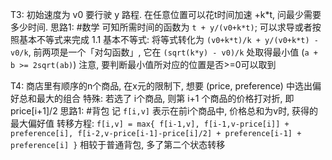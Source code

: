 
T3: 初始速度为 v0 要行驶 y 路程. 在任意位置可以花t时间加速 +k*t, 问最少需要多少时间. 
思路1: #数学 
    可知所需时间的函数为 `t + y/(v0+k*t)`; 可以求导或者按照基本不等式来完成
    1.1 基本不等式: 将等式转化为 `(v0+k*t)/k + y/(v0+k*t) - v0/k`, 前两项是一个「对勾函数」, 它在 `(sqrt(k*y) - v0)/k` 处取得最小值 (`a + b >= 2sqrt(ab)`)
        注意, 要判断最小值所对应的位置是否>=0可以取到

T4: 商店里有顺序的n个商品, 在x元的限制下, 想要 (price, preference) 中选出偏好总和最大的组合
特殊: 若选了 i个商品, 则第 i+1 个商品的价格打对折, 即 price[i+1]/2
思路1: #背包
    记 `f[i,v]` 表示在前i个商品中, 价格总和为v时, 获得的最大偏好值
    转移方程: `f[i,v] = max{ f[i-1,v], f[i-1,v-price[i]] + preference[i], f[i-2,v-price[i-1]-price[i]/2] + preference[i-1] + preference[i] }` 相较于普通背包, 多了第二个状态转移

